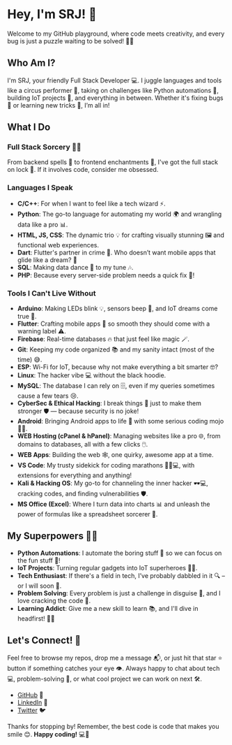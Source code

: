 # Hey, I'm SRJ! 👋

Welcome to my GitHub playground, where code meets creativity, and every bug is just a puzzle waiting to be solved! 🧩✨

## Who Am I?

I'm SRJ, your friendly Full Stack Developer 💻. I juggle languages and tools like a circus performer 🤹, taking on challenges like Python automations 🐍, building IoT projects 🔧, and everything in between. Whether it's fixing bugs 🐞 or learning new tricks 🧠, I’m all in!

## What I Do

### Full Stack Sorcery 🧙‍♂️
From backend spells 🔮 to frontend enchantments 🎨, I've got the full stack on lock 🔐. If it involves code, consider me obsessed. 

### Languages I Speak
- **C/C++**: For when I want to feel like a tech wizard ⚡️.
- **Python**: The go-to language for automating my world 🌍 and wrangling data like a pro 📊.
- **HTML, JS, CSS**: The dynamic trio 💡 for crafting visually stunning 🖼️ and functional web experiences.
- **Dart**: Flutter's partner in crime 💨. Who doesn’t want mobile apps that glide like a dream? 💫
- **SQL**: Making data dance 💃 to my tune 🎶.
- **PHP**: Because every server-side problem needs a quick fix 🚀!

### Tools I Can't Live Without
- **Arduino**: Making LEDs blink 💡, sensors beep 📡, and IoT dreams come true 🤖.
- **Flutter**: Crafting mobile apps 📱 so smooth they should come with a warning label ⚠️.
- **Firebase**: Real-time databases 🔥 that just feel like magic 🪄.
- **Git**: Keeping my code organized 📚 and my sanity intact (most of the time) 😅.
- **ESP**: Wi-Fi for IoT, because why not make everything a bit smarter 🤓?
- **Linux**: The hacker vibe 💻 without the black hoodie.
- **MySQL**: The database I can rely on 🗄️, even if my queries sometimes cause a few tears 😢.
- **CyberSec & Ethical Hacking**: I break things 🧨 just to make them stronger 🛡️ — because security is no joke!
- **Android**: Bringing Android apps to life 🌟 with some serious coding mojo 🧑‍💻.
- **WEB Hosting (cPanel & hPanel)**: Managing websites like a pro 🌐, from domains to databases, all with a few clicks 🖱️.
- **WEB Apps**: Building the web 🕸️, one quirky, awesome app at a time.
- **VS Code**: My trusty sidekick for coding marathons 🏃‍♂️💻, with extensions for everything and anything!
- **Kali & Hacking OS**: My go-to for channeling the inner hacker 🕶️💻, cracking codes, and finding vulnerabilities 🛡️.
- **MS Office (Excel)**: Where I turn data into charts 📊 and unleash the power of formulas like a spreadsheet sorcerer 🔮.



## My Superpowers 🦸‍♂️

- **Python Automations**: I automate the boring stuff 🔄 so we can focus on the fun stuff 🎉!
- **IoT Projects**: Turning regular gadgets into IoT superheroes 🦸‍♂️.
- **Tech Enthusiast**: If there's a field in tech, I’ve probably dabbled in it 🔍 – or I will soon 🤩.
- **Problem Solving**: Every problem is just a challenge in disguise 🎯, and I love cracking the code 🧩.
- **Learning Addict**: Give me a new skill to learn 📚, and I'll dive in headfirst! 🏊‍♂️

## Let's Connect! 🔗

Feel free to browse my repos, drop me a message 📬, or just hit that star ⭐ button if something catches your eye 👁️. Always happy to chat about tech 💻, problem-solving 🧠, or what cool project we can work on next 🛠️.

- [GitHub](https://github.com/your-username) 🌟
- [LinkedIn](https://linkedin.com/in/your-linkedin-profile) 💼
- [Twitter](https://twitter.com/your-twitter-handle) 🐦

Thanks for stopping by! Remember, the best code is code that makes you smile 😊. **Happy coding!** 💻🎉

